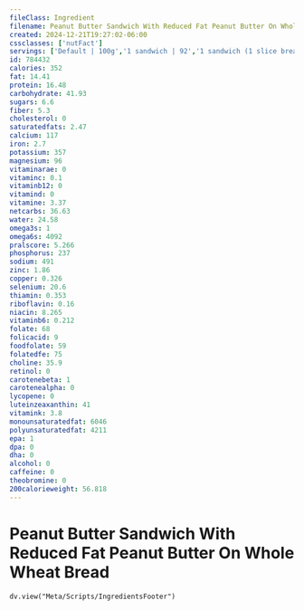 ```yaml
---
fileClass: Ingredient
filename: Peanut Butter Sandwich With Reduced Fat Peanut Butter On Whole Wheat Bread
created: 2024-12-21T19:27:02-06:00
cssclasses: ['nutFact']
servings: ['Default | 100g','1 sandwich | 92','1 sandwich (1 slice bread) | 46']
id: 784432
calories: 352
fat: 14.41
protein: 16.48
carbohydrate: 41.93
sugars: 6.6
fiber: 5.3
cholesterol: 0
saturatedfats: 2.47
calcium: 117
iron: 2.7
potassium: 357
magnesium: 96
vitaminarae: 0
vitaminc: 0.1
vitaminb12: 0
vitamind: 0
vitamine: 3.37
netcarbs: 36.63
water: 24.58
omega3s: 1
omega6s: 4092
pralscore: 5.266
phosphorus: 237
sodium: 491
zinc: 1.86
copper: 0.326
selenium: 20.6
thiamin: 0.353
riboflavin: 0.16
niacin: 8.265
vitaminb6: 0.212
folate: 68
folicacid: 9
foodfolate: 59
folatedfe: 75
choline: 35.9
retinol: 0
carotenebeta: 1
carotenealpha: 0
lycopene: 0
luteinzeaxanthin: 41
vitamink: 3.8
monounsaturatedfat: 6046
polyunsaturatedfat: 4211
epa: 1
dpa: 0
dha: 0
alcohol: 0
caffeine: 0
theobromine: 0
200calorieweight: 56.818
---
```


# Peanut Butter Sandwich With Reduced Fat Peanut Butter On Whole Wheat Bread

```dataviewjs
dv.view("Meta/Scripts/IngredientsFooter")
```